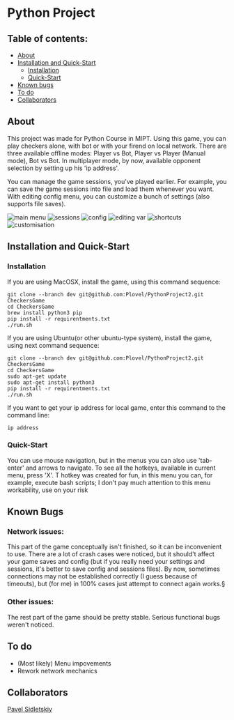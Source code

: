 # Python Project

## Table of contents:
- [About](https://github.com/Plovel/PythonProject2/tree/dev#about)
- [Installation and Quick-Start](https://github.com/Plovel/PythonProject2/tree/dev#installation-and-quick-start)
  - [Installation](https://github.com/Plovel/PythonProject2/tree/dev#installation)
  - [Quick-Start](https://github.com/Plovel/PythonProject2/tree/dev#quick-start)
- [Known bugs](https://github.com/Plovel/PythonProject2/tree/dev#known-bugs)
- [To do](https://github.com/Plovel/PythonProject2/tree/dev#to-do)
- [Collaborators](https://github.com/Plovel/PythonProject2/tree/dev#collaborators)


## About
This project was made for Python Course in MIPT. Using this game, you can play checkers alone, with bot or with your firend on local network.
There are three available offline modes: Player vs Bot, Player vs Player (Manual mode), Bot vs Bot.
In multiplayer mode, by now, available opponent selection by setting up his 'ip address'.

You can manage the game sessions, you've played earlier. For example, you can save the game sessions into file and load them whenever you want.
With editing config menu, you can customize a bunch of settings (also supports file saves).

![main menu](readme_pics/main_menu.png)
![sessions](readme_pics/sessions.png)
![config](readme_pics/config.png)
![editing var](readme_pics/editing_var.png)
![shortcuts](readme_pics/shortcuts.png)
![customisation](readme_pics/customised_game.png)

## Installation and Quick-Start

### Installation

If you are using MacOSX, install the game, using this command sequence:

```
git clone --branch dev git@github.com:Plovel/PythonProject2.git CheckersGame
cd CheckersGame
brew install python3 pip
pip install -r requirentments.txt
./run.sh
```

If you are using Ubuntu(or other ubuntu-type system), install the game, using next command sequence:

```
git clone --branch dev git@github.com:Plovel/PythonProject2.git CheckersGame
cd CheckersGame
sudo apt-get update
sudo apt-get install python3
pip install -r requirentments.txt
./run.sh
```

If you want to get your ip address for local game, enter this command to the command line:

```
ip address
```

### Quick-Start

You can use mouse navigation, but in the menus you can also use 'tab-enter' and arrows to navigate.
To see all the hotkeys, available in current menu, press 'X'.
T hotkey was created for fun, in this menu you can, for example, execute bash scripts; I don't pay much attention to this menu workability, use on your risk

## Known Bugs

### Network issues:

This part of the game conceptually isn't finished, so it can be inconvenient to use. There are a lot of crash cases were noticed, but it should't affect your game saves and config \(but if you really need your settings and sessions, it's better to save config and sessions files).
By now, sometimes connections may not be established correctly \(I guess because of timeouts), but \(for me) in 100% cases just attempt to connect again works.§


### Other issues:

The rest part of the game should be pretty stable. Serious functional bugs weren't noticed.

## To do
- \(Most likely) Menu impovements
- Rework network mechanics

## Collaborators
[Pavel Sidletskiy](https://t.me/vendor_vachupa)
